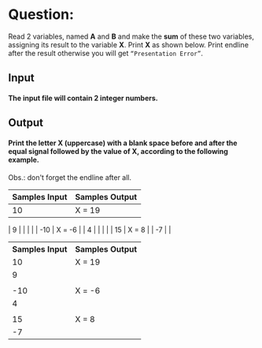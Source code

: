 # Question:

Read 2 variables, named **A** and **B** and make the **sum** of these two variables, assigning its result to the variable **X**. Print **X** as shown below. Print endline after the result otherwise you will get `“Presentation Error”`.

## Input

#### The input file will contain **2** integer numbers.

## Output

#### Print the letter **X (uppercase)** with a blank space before and after the equal signal followed by the value of **X**, according to the following example.

Obs.: don't forget the endline after all.

| Samples Input | Samples Output |
| ------------- | -------------- |
| 10            | X = 19         |
<tr></tr>
| 9             |
|               |                |
<tr></tr>
| -10           | X = -6         |
| 4             |
<tr></tr>
|               |                |
| 15            | X = 8          |
<tr></tr>
| -7            |                |

<table>
    <tr>
        <th>Samples Input</th>
        <th>Samples Output</th>
    </tr>
    <tr>
        <td>10</td>
        <td>X = 19</td>
    </tr>
    <tr>
        <td>9</td>
        <td></td>
    </tr>
    <tr>
        <td></td>
        <td></td>
    </tr>
    <tr>
        <td>-10</td>
        <td>X = -6</td>
    </tr>
    <tr>
        <td>4</td>
        <td></td>
    </tr>
    <tr>
        <td></td>
        <td></td>
    </tr>
    <tr>
        <td>15</td>
        <td>X = 8</td>
    </tr>
    <tr>
        <td>-7</td>
        <td></td>
    </tr>
</table>
